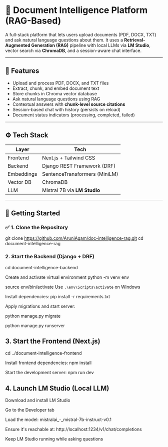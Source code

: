 # 📄 **Document Intelligence Platform (RAG-Based)**

A full-stack platform that lets users upload documents (PDF, DOCX, TXT) and ask natural language questions about them. It uses a **Retrieval-Augmented Generation (RAG)** pipeline with local LLMs via **LM Studio**, vector search via **ChromaDB**, and a session-aware chat interface.

---

## 🧠 **Features**

- Upload and process PDF, DOCX, and TXT files
- Extract, chunk, and embed document text
- Store chunks in Chroma vector database
- Ask natural language questions using RAG
- Contextual answers with **chunk-level source citations**
- Session-based chat with history (persists on reload)
- Document status indicators (processing, completed, failed)

---

## ⚙️ **Tech Stack**

| Layer      | Tech                             |
|------------|----------------------------------|
| Frontend   | Next.js + Tailwind CSS           |
| Backend    | Django REST Framework (DRF)      |
| Embeddings | SentenceTransformers (MiniLM)    |
| Vector DB  | ChromaDB                         |
| LLM        | Mistral 7B via **LM Studio**     |

---

## 🚀 **Getting Started**

### ✅ **1. Clone the Repository**

git clone https://github.com/AruniAgam/doc-intelligence-rag.git
cd document-intelligence-rag

### 2. Start the Backend (Django + DRF)
cd document-intelligence-backend

Create and activate virtual environment
python -m venv env  

source env/bin/activate 
Use `.\env\Scripts\activate` on Windows

Install dependencies:
pip install -r requirements.txt

Apply migrations and start server:

python manage.py migrate

python manage.py runserver

## 3. Start the Frontend (Next.js)
cd ../document-intelligence-frontend

 Install frontend dependencies:
 npm install

Start the development server:
npm run dev

## 4. Launch LM Studio (Local LLM)
Download and install LM Studio

Go to the Developer tab

Load the model:
mistralai_-_mistral-7b-instruct-v0.1

Ensure it's reachable at:
http://localhost:1234/v1/chat/completions

Keep LM Studio running while asking questions

   



